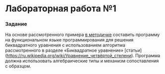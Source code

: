 # Лабораторная работа №1

### Задание
На основе рассмотренного примера [в методичке](http://sfm2007.narod.ru/data/fp.pdf) составить программу на функциональном языке программирования для решения биквадратного уравнения с использованием алгоритма рассмотренного в разделе «Биквадратное уравнение» [статьи] (https://ru.wikipedia.org/wiki/Уравнение_четвёртой_степени). Программа должна использовать алгебраические типы и механизм сопоставления с образцом.
